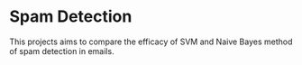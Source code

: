 # Spam Detection
This projects aims to compare the efficacy of SVM and Naive Bayes method of spam detection in emails.
